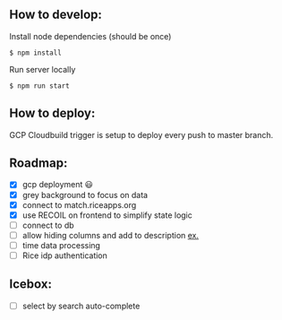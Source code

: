 ## How to develop:

Install node dependencies (should be once)
```
$ npm install
```

Run server locally
```
$ npm run start
```

## How to deploy:

GCP Cloudbuild trigger is setup to deploy every push to master branch.

## Roadmap:

- [x] gcp deployment 😃
- [x] grey background to focus on data
- [x] connect to match.riceapps.org
- [x] use RECOIL on frontend to simplify state logic
- [ ] connect to db
- [ ] allow hiding columns and add to description [ex.](https://ant.design/components/table/#components-table-demo-expand)
- [ ] time data processing
- [ ] Rice idp authentication

## Icebox:
- [ ] select by search auto-complete
